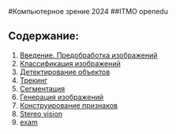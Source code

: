 #Компьютерное зрение 2024 
##ITMO openedu 

## Содержание:
1.    [Введение. Предобработка изображений]()  
2.    [Классификация изображений](https://github.com/IVAN-SMIT/Computer-vision-ITMO/blob/main/task2.ipynb)  
3.    [Детектирование объектов](https://github.com/IVAN-SMIT/Computer-vision-ITMO/blob/main/task3.ipynb) 
4.    [Трекинг]()    
5.    [Сегментация]() 
6.   [Генерация изображений](https://github.com/IVAN-SMIT/Computer-vision-ITMO/blob/main/task6.ipynb)
7.   [Конструирование признаков](https://github.com/IVAN-SMIT/Computer-vision-ITMO/blob/main/task7.ipynb)
8.   [Stereo vision](https://github.com/IVAN-SMIT/Computer-vision-ITMO/blob/main/task8.ipynb)
9.   [exam](https://github.com/IVAN-SMIT/Computer-vision-ITMO/blob/main/exam.ipynb)

